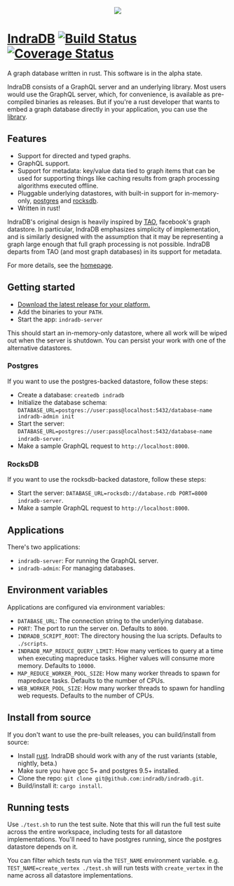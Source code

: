 <p align="center">
 	<img src="https://indradb.github.io/logo.png">
</p>

# [IndraDB](https://indradb.github.io) [![Build Status](https://travis-ci.org/indradb/indradb.svg?branch=master)](https://travis-ci.org/indradb/indradb) [![Coverage Status](https://coveralls.io/repos/github/indradb/indradb/badge.svg?branch=master)](https://coveralls.io/github/indradb/indradb?branch=master)

A graph database written in rust. This software is in the alpha state.

IndraDB consists of a GraphQL server and an underlying library. Most users would use the GraphQL server, which, for convenience, is available as pre-compiled binaries as releases. But if you're a rust developer that wants to embed a graph database directly in your application, you can use the [library](https://github.com/indradb/indradb/tree/master/lib).

## Features

* Support for directed and typed graphs.
* GraphQL support.
* Support for metadata: key/value data tied to graph items that can be used for supporting things like caching results from graph processing algorithms executed offline.
* Pluggable underlying datastores, with built-in support for in-memory-only, [postgres](https://www.postgresql.org/) and [rocksdb](https://github.com/facebook/rocksdb).
* Written in rust!

IndraDB's original design is heavily inspired by [TAO](https://www.cs.cmu.edu/~pavlo/courses/fall2013/static/papers/11730-atc13-bronson.pdf), facebook's graph datastore. In particular, IndraDB emphasizes simplicity of implementation, and is similarly designed with the assumption that it may be representing a graph large enough that full graph processing is not possible. IndraDB departs from TAO (and most graph databases) in its support for metadata.

For more details, see the [homepage](https://indradb.github.io).

## Getting started

* [Download the latest release for your platform.](https://github.com/indradb/indradb/releases)
* Add the binaries to your `PATH`.
* Start the app: `indradb-server`

This should start an in-memory-only datastore, where all work will be wiped out when the server is shutdown. You can persist your work with one of the alternative datastores.

### Postgres

If you want to use the postgres-backed datastore, follow these steps:

* Create a database: `createdb indradb`
* Initialize the database schema: `DATABASE_URL=postgres://user:pass@localhost:5432/database-name indradb-admin init`
* Start the server: `DATABASE_URL=postgres://user:pass@localhost:5432/database-name indradb-server`.
* Make a sample GraphQL request to `http://localhost:8000`.

### RocksDB

If you want to use the rocksdb-backed datastore, follow these steps:

* Start the server: `DATABASE_URL=rocksdb://database.rdb PORT=8000 indradb-server`.
* Make a sample GraphQL request to `http://localhost:8000`.

## Applications

There's two applications:

* `indradb-server`: For running the GraphQL server.
* `indradb-admin`: For managing databases.

## Environment variables

Applications are configured via environment variables:

* `DATABASE_URL`: The connection string to the underlying database.
* `PORT`: The port to run the server on. Defaults to `8000`.
* `INDRADB_SCRIPT_ROOT`: The directory housing the lua scripts. Defaults to `./scripts`.
* `INDRADB_MAP_REDUCE_QUERY_LIMIT`: How many vertices to query at a time when executing mapreduce tasks. Higher values will consume more memory. Defaults to `10000`.
* `MAP_REDUCE_WORKER_POOL_SIZE`: How many worker threads to spawn for mapreduce tasks. Defaults to the number of CPUs.
* `WEB_WORKER_POOL_SIZE`: How many worker threads to spawn for handling web requests. Defaults to the number of CPUs.

## Install from source

If you don't want to use the pre-built releases, you can build/install from source:

* Install [rust](https://www.rust-lang.org/en-US/install.html). IndraDB should work with any of the rust variants (stable, nightly, beta.)
* Make sure you have gcc 5+ and postgres 9.5+ installed.
* Clone the repo: `git clone git@github.com:indradb/indradb.git`.
* Build/install it: `cargo install`.

## Running tests

Use `./test.sh` to run the test suite. Note that this will run the full test suite across the entire workspace, including tests for all datastore implementations. You'll need to have postgres running, since the postgres datastore depends on it.

You can filter which tests run via the `TEST_NAME` environment variable. e.g. `TEST_NAME=create_vertex ./test.sh` will run tests with `create_vertex` in the name across all datastore implementations.
